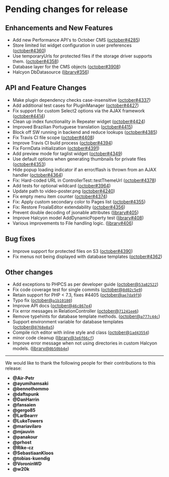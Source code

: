# Pending changes for release

## Enhancements and New Features
- Add new Performance API's to October CMS ([october#4285](https://github.com/octobercms/october/pull/4285))
- Store limited list widget configuration in user preferences ([october#4360](https://github.com/octobercms/october/pull/4360))
- Use temporaryUrls for protected files if the storage driver supports them.  ([october#4358](https://github.com/octobercms/october/pull/4358))
- Database layer for the CMS objects ([october#3908](https://github.com/octobercms/october/pull/3908))
- Halcyon DbDatasource ([library#356](https://github.com/octobercms/library/pull/356))

## API and Feature Changes
- Make plugin dependency checks case-insensitive ([october#4337](https://github.com/octobercms/october/pull/4337))
- Add additional test cases for PluginManager ([october#4427](https://github.com/octobercms/october/pull/4427))
- Fix support for custom Select2 options via the AJAX framework ([october#4414](https://github.com/octobercms/october/pull/4414))
- Clean up index functionality in Repeater widget ([october#4424](https://github.com/octobercms/october/pull/4424))
- Improved Brazilian Portuguese translation ([october#4415](https://github.com/octobercms/october/pull/4415))
- Block off SW running in backend and reduce lookups ([october#4385](https://github.com/octobercms/october/pull/4385))
- Fix Travis CI file scope ([october#4408](https://github.com/octobercms/october/pull/4408))
- Improve Travis CI build process ([october#4394](https://github.com/octobercms/october/pull/4394))
- Fix FormData initialization ([october#4391](https://github.com/octobercms/october/pull/4391))
- Add preview mode for taglist widget ([october#4349](https://github.com/octobercms/october/pull/4349))
- Use default options when generating thumbnails for private files ([october#4353](https://github.com/octobercms/october/pull/4353))
- Hide popup loading indicator if an error/flash is thrown from an AJAX handler ([october#4364](https://github.com/octobercms/october/pull/4364))
- Fix: Hard-coded URL in ControllerTest::testThemeUrl ([october#4378](https://github.com/octobercms/october/pull/4378))
- Add tests for optional wildcard ([october#3964](https://github.com/octobercms/october/pull/3964))
- Update path to video-poster.png ([october#4240](https://github.com/octobercms/october/pull/4240))
- Fix empty menu item counter ([october#4374](https://github.com/octobercms/october/pull/4374))
- Fix: Apply custom secondary color to Pages list ([october#4355](https://github.com/octobercms/october/pull/4355))
- Fix: Restore FroalaEditor extendability ([october#4356](https://github.com/octobercms/october/pull/4356))
- Prevent double decoding of jsonable attributes ([library#405](https://github.com/octobercms/library/pull/405))
- Improve Halcyon model AddDynamicPoperty test ([library#408](https://github.com/octobercms/library/pull/408))
- Various improvements to File handling logic.  ([library#406](https://github.com/octobercms/library/pull/406))

## Bug fixes
- Improve support for protected files on S3 ([october#4390](https://github.com/octobercms/october/pull/4390))
- Fix menus not being displayed with database templates ([october#4362](https://github.com/octobercms/october/pull/4362))

## Other changes
- Add exceptions to PHPCS as per developer guide ([october@`53a82522`](https://github.com/octobercms/october/commit/53a825222d190040c9efb04d47336ce82ed5ba1c))
- Fix code coverage test for single commits ([october@`8d02c5e9`](https://github.com/octobercms/october/commit/8d02c5e935626d525530d3da70f6df34d1f20bfa))
- Retain support for PHP < 7.3, fixes #4405 ([october@`ae7da9f9`](https://github.com/octobercms/october/commit/ae7da9f9578ad67bd9f6358126c796a773da965a))
- Typo fix ([october@`a1b10180`](https://github.com/octobercms/october/commit/a1b101808356b431069b2dd5168bd9eeb51104d9))
- Improve API docs ([october@`46c867e4`](https://github.com/octobercms/october/commit/46c867e4b5a5f7f9fc6e09eb8a146878bec319f4))
- Fix error messages in RelationController ([october@`71241ee6`](https://github.com/octobercms/october/commit/71241ee6d4d308a37873c123a49cf903ca011ed7))
- Remove typehints for database template methods. ([october@`a777c44c`](https://github.com/octobercms/october/commit/a777c44cb43a4a53882103dc9904cf18c67ba11b))
- Support environment variable for database templates ([october@`8768e0a5`](https://github.com/octobercms/october/commit/8768e0a54c02562889f0781c55379f010256585a))
- Compile rich editor with inline style and class ([october@`1ad43554`](https://github.com/octobercms/october/commit/1ad43554d4ad937a4264472138827ad799f3be1c))
- minor code cleanup ([library@`3e6f66cf`](https://github.com/octobercms/library/commit/3e6f66cfafe9d09f45594cda87744531b410386d))
- Improve error message when not using directories in custom Halcyon models. ([library@`0b50bb4e`](https://github.com/octobercms/library/commit/0b50bb4ef6f2294def6f9191808f16a95effacc0))

---

We would like to thank the following people for their contributions to this release:

- **@Air-Petr**
- **@ayumihamsaki**
- **@bennothommo**
- **@daftspunk**
- **@DanHarrin**
- **@fansaien**
- **@gergo85**
- **@LarBearrr**
- **@LukeTowers**
- **@mariavilaro**
- **@mjauvin**
- **@panakour**
- **@prhost**
- **@Rike-cz**
- **@SebastiaanKloos**
- **@tobias-kuendig**
- **@VoroninWD**
- **@w20k**